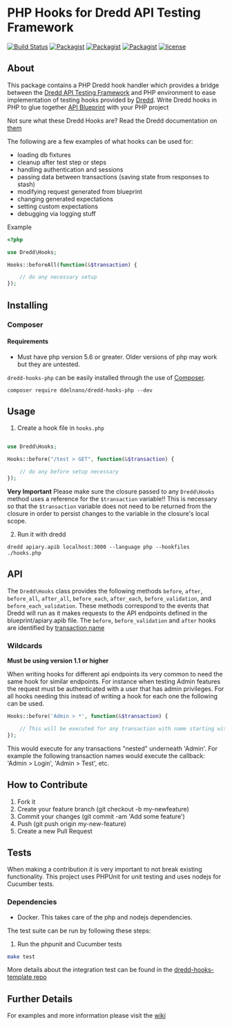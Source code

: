# PHP Hooks for Dredd API Testing Framework
[![Build Status](https://travis-ci.org/ddelnano/dredd-hooks-php.svg?branch=master)](https://travis-ci.org/ddelnano/dredd-hooks-php)
[![Packagist](https://img.shields.io/packagist/dt/ddelnano/dredd-hooks-php.svg?maxAge=2592000)]()
[![Packagist](https://img.shields.io/packagist/dm/ddelnano/dredd-hooks-php.svg?maxAge=2592000)]() [![Packagist](https://img.shields.io/packagist/v/ddelnano/dredd-hooks-php.svg?maxAge=2592000)]()  [![license](https://img.shields.io/github/license/ddelnano/dredd-hooks-php.svg?maxAge=2592000)]()

## About
This package contains a PHP Dredd hook handler which provides a bridge between the [Dredd API Testing Framework](http://dredd.readthedocs.org/en/latest/)
 and PHP environment to ease implementation of testing hooks provided by [Dredd](http://dredd.readthedocs.org/en/latest/). Write Dredd hooks in PHP to glue together [API Blueprint](https://apiblueprint.org/) with your PHP project

Not sure what these Dredd Hooks are?  Read the Dredd documentation on [them](http://dredd.readthedocs.org/en/latest/hooks/)

The following are a few examples of what hooks can be used for:

- loading db fixtures
- cleanup after test step or steps
- handling authentication and sessions
- passing data between transactions (saving state from responses to stash)
- modifying request generated from blueprint
- changing generated expectations
- setting custom expectations
- debugging via logging stuff


Example

```php
<?php

use Dredd\Hooks;

Hooks::beforeAll(function(&$transaction) {

    // do any necessary setup
});
```
## Installing

### Composer

#### Requirements

- Must have php version 5.6 or greater. Older versions of php may work but they are untested.

`dredd-hooks-php` can be easily installed through the use of [Composer](https://getcomposer.org/).

`composer require ddelnano/dredd-hooks-php --dev`

## Usage

1. Create a hook file in `hooks.php`

```php

use Dredd\Hooks;

Hooks::before("/test > GET", function(&$transaction) {

    // do any before setup necessary
});
```

**Very Important**  Please make sure the closure passed to any `Dredd\Hooks` method uses a reference for the `$transaction` variable!!
This is necessary so that the `$transaction` variable does not need to be returned from the closure in order to persist changes to the variable
in the closure's local scope.


2. Run it with dredd

`dredd apiary.apib localhost:3000 --language php --hookfiles ./hooks.php`

## API

The `Dredd\Hooks` class provides the following methods `before`, `after`, `before_all`, `after_all`, `before_each`, `after_each`, `before_validation`, and `before_each_validation`.
These methods correspond to the events that Dredd will run as it makes requests to the API endpoints defined in the blueprint/apiary.apib file.
The `before`, `before_validation` and `after` hooks are identified by [transaction name](http://dredd.readthedocs.org/en/latest/hooks/#getting-transaction-names)

### Wildcards

**Must be using version 1.1 or higher**

When writing hooks for different api endpoints its very common to need the same hook for similar endpoints. For instance when testing Admin features
the request must be authenticated with a user that has admin privileges.  For all hooks needing this instead of writing a hook for each one the following 
can be used.

```php
Hooks::before('Admin > *', function(&$transaction) {

    // This will be executed for any transaction with name starting with 'Admin > '
});
```

This would execute for any transactions "nested" underneath 'Admin'.  For example the following transaction names would execute the callback: 'Admin > Login', 'Admin > Test', etc.

## How to Contribute

1. Fork it
2. Create your feature branch (git checkout -b my-newfeature)
3. Commit your changes (git commit -am 'Add some feature')
4. Push (git push origin my-new-feature)
5. Create a new Pull Request

## Tests

When making a contribution it is very important to not break existing functionality.  This project uses PHPUnit for unit testing and uses nodejs for Cucumber tests.  

### Dependencies
- Docker. This takes care of the php and nodejs dependencies.
 
The test suite can be run by following these steps:
 
1. Run the phpunit and Cucumber tests
```bash
make test
```
   
More details about the integration test can be found in the [dredd-hooks-template repo](https://github.com/apiaryio/dredd-hooks-template)   

## Further Details

For examples and more information please visit the [wiki](https://github.com/ddelnano/dredd-hooks-php/wiki)

